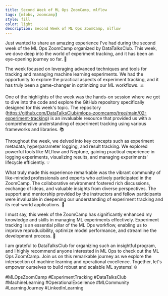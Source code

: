 ```yaml
---
title: Second Week of ML Ops ZoomCamp, mlflow
tags: [mlobs, zoomcamp]
style: fill
color: light
description: Second Week of ML Ops ZoomCamp, mlflow
---
```


 Just wanted to share an amazing experience I've had during the second week of the ML Ops ZoomCamp organized by DataTalksClub. This week, we dove deep into the world of experiment tracking, and it has been an eye-opening journey so far. 🌟

The week focused on leveraging advanced techniques and tools for tracking and managing machine learning experiments. We had the opportunity to explore the practical aspects of experiment tracking, and it has truly been a game-changer in optimizing our ML workflows. 📊

One of the highlights of the week was the hands-on session where we got to dive into the code and explore the GitHub repository specifically designed for this week's topic. The repository (https://github.com/DataTalksClub/mlops-zoomcamp/tree/main/02-experiment-tracking) is an invaluable resource that provided us with a comprehensive understanding of experiment tracking using various frameworks and libraries. 📚

Throughout the week, we delved into key concepts such as experiment metadata, hyperparameter logging, and result tracking. We explored powerful tools like MLflow and Neptune, gaining practical experience in logging experiments, visualizing results, and managing experiments' lifecycle efficiently. 💡

What truly made this experience remarkable was the vibrant community of like-minded professionals and experts who actively participated in the ZoomCamp. The collaborative environment fostered rich discussions, exchange of ideas, and valuable insights from diverse perspectives. The support and mentorship provided by the instructors and fellow participants were invaluable in deepening our understanding of experiment tracking and its real-world applications. 🤝

I must say, this week of the ZoomCamp has significantly enhanced my knowledge and skills in managing ML experiments effectively. Experiment tracking is an essential pillar of the ML Ops workflow, enabling us to improve reproducibility, optimize model performance, and streamline the development process. 💪

I am grateful to DataTalksClub for organizing such an insightful program, and I highly recommend anyone interested in ML Ops to check out the ML Ops ZoomCamp. Join us on this remarkable journey as we explore the intersection of machine learning and operational excellence. Together, let's empower ourselves to build robust and scalable ML systems! 🌐

#MLOpsZoomCamp #ExperimentTracking #DataTalksClub #MachineLearning #OperationalExcellence #MLCommunity #LearningJourney #LinkedInLearning